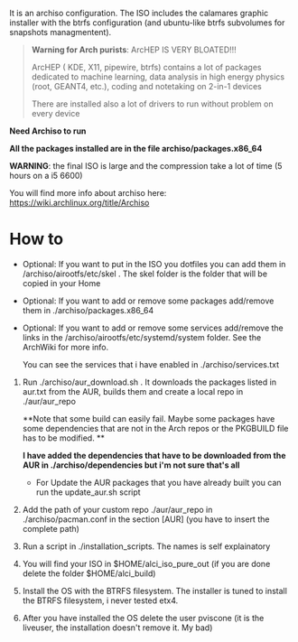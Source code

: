 It is an archiso configuration.
The ISO includes the calamares graphic installer with the btrfs configuration (and ubuntu-like btrfs subvolumes for snapshots managmentent).

> **Warning for Arch purists**: ArcHEP IS VERY BLOATED!!!
>
> ArcHEP ( KDE, X11, pipewire, btrfs) contains a lot of packages dedicated to machine learning, data analysis in high energy physics (root, GEANT4, etc.), coding and notetaking on 2-in-1 devices
>
> There are installed also a lot of drivers to run without problem on every device

**Need Archiso to run**

**All the packages installed are in the file archiso/packages.x86_64**

**WARNING**: the final ISO is large and the compression take a lot of time (5 hours on a i5 6600) 

You will find more info about archiso here: https://wiki.archlinux.org/title/Archiso

# How to

- Optional: If you want to put in the ISO you dotfiles you can add them in /archiso/airootfs/etc/skel . The skel folder is the folder that will be copied in your Home

- Optional: If you want to add or remove some packages add/remove them in ./archiso/packages.x86_64

- Optional: If you want to add or remove some services add/remove the links in the /archiso/airootfs/etc/systemd/system folder. See the ArchWiki for more info.

  You can see the services that i have enabled in ./archiso/services.txt

1. Run ./archiso/aur_download.sh . It downloads the packages listed in aur.txt from the AUR, builds them and create a local repo in ./aur/aur_repo

   **Note that some build can easily fail. Maybe some packages have some dependencies that are not in the Arch repos or the PKGBUILD file has to be modified. **

   **I have added the dependencies that have to be downloaded from the AUR in ./archiso/dependencies but i'm not sure that's all**

   - For Update the AUR packages that you have already built you can run the update_aur.sh script

   

2. Add the path of your custom repo ./aur/aur_repo in ./archiso/pacman.conf in the section [AUR] (you have to insert the complete path)

3. Run a script in ./installation_scripts. The names is self explainatory

4. You will find your ISO in \$HOME/alci_iso_pure_out (if you are done delete the folder $HOME/alci_build)

5. Install the OS with the BTRFS filesystem. The installer is tuned to install the BTRFS filesystem, i never tested etx4.

6. After you have installed the OS delete the user pviscone (it is the liveuser, the installation doesn't remove it. My bad)
